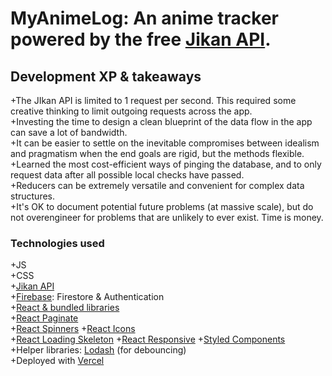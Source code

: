 # MyAnimeLog: An anime tracker powered by the free [Jikan API](https://jikan.moe/).  

## Development XP & takeaways  

+The JIkan API is limited to 1 request per second. This required some creative thinking to limit outgoing requests across the app.  
+Investing the time to design a clean blueprint of the data flow in the app can save a lot of bandwidth.   
+It can be easier to settle on the inevitable compromises between idealism and pragmatism when the end goals are rigid, but the methods flexible.     
+Learned the most cost-efficient ways of pinging the database, and to only request data after all possible local checks have passed.   
+Reducers can be extremely versatile and convenient for complex data structures.  
+It's OK to document potential future problems (at massive scale), but do not overengineer for problems that are unlikely to ever exist. Time is money.  

### Technologies used    

+JS  
+CSS  
+[Jikan API](https://jikan.moe/)  
+[Firebase](https://firebase.google.com/): Firestore & Authentication     
+[React & bundled libraries](https://reactjs.org/)  
+[React Paginate](https://www.npmjs.com/package/react-paginate)  
+[React Spinners](https://www.davidhu.io/react-spinners/)
+[React Icons](https://react-icons.github.io/react-icons/)  
+[React Loading Skeleton](https://www.npmjs.com/package/react-loading-skeleton)
+[React Responsive](https://www.npmjs.com/package/react-responsive)
+[Styled Components](https://styled-components.com/)    
+Helper libraries: [Lodash](https://lodash.com/ "Lodash") (for debouncing)    
+Deployed with [Vercel](https://vercel.com)
